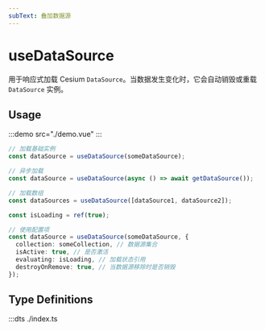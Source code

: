 ```yaml
---
subText: 叠加数据源
---
```


# useDataSource

用于响应式加载 Cesium `DataSource`。当数据发生变化时，它会自动销毁或重载 `DataSource` 实例。

## Usage

:::demo src="./demo.vue"
:::

```ts
// 加载基础实例
const dataSource = useDataSource(someDataSource);

// 异步加载
const dataSource = useDataSource(async () => await getDataSource());

// 加载数组
const dataSources = useDataSource([dataSource1, dataSource2]);

const isLoading = ref(true);

// 使用配置项
const dataSource = useDataSource(someDataSource, {
  collection: someCollection, // 数据源集合
  isActive: true, // 是否激活
  evaluating: isLoading, // 加载状态引用
  destroyOnRemove: true, // 当数据源移除时是否销毁
});
```

## Type Definitions

:::dts ./index.ts
